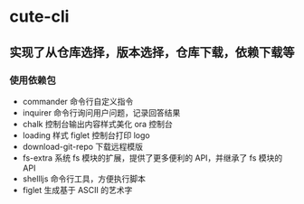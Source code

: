 # cute-cli

## 实现了从仓库选择，版本选择，仓库下载，依赖下载等

### 使用依赖包

- commander 命令行自定义指令
- inquirer 命令行询问用户问题，记录回答结果
- chalk 控制台输出内容样式美化 ora 控制台
- loading 样式 figlet 控制台打印 logo
- download-git-repo 下载远程模版
- fs-extra 系统 fs 模块的扩展，提供了更多便利的 API，并继承了 fs 模块的 API
- shellljs 命令行工具，方便执行脚本
- figlet 生成基于 ASCII 的艺术字
